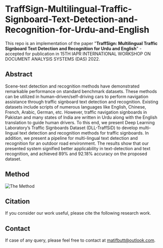 # TraffSign-Multilingual-Traffic-Signboard-Text-Detection-and-Recognition-for-Urdu-and-English
This repo is an implementation of the paper "**TraffSign: Multilingual Traffic Signboard Text Detection and Recognition for Urdu and English**" - accepted for publication in 15TH IAPR INTERNATIONAL WORKSHOP ON DOCUMENT ANALYSIS SYSTEMS (DAS) 2022.

## Abstract
Scene-text detection and recognition methods have demonstrated remarkable performance on standard benchmark datasets. These methods can be utilized in human-driven/self-driving cars to perform navigation assistance through traffic signboard text detection and recognition. Existing datasets include scripts of numerous languages like English, Chinese, French, Arabic, German, etc. However, traffic navigation signboards in Pakistan and many states of India are written in Urdu along with the English translation to guide human drivers. To this end, we present Deep Learning Laboratory’s Traffic Signboards Dataset (DLL-TraffSiD) to develop multi-lingual text detection and recognition methods for traffic signboards. In addition, we present a pipeline for multi-lingual text detection and recognition for an outdoor road environment. The results show that our presented system signified better applicability in text-detection and text recognition, and achieved 89% and 92.18% accuracy on the proposed dataset.

## Method
![The Method](https://github.com/aatiibutt/TraffSign-Multilingual-Traffic-Signboard-Text-Detection-and-Recognition-for-Urdu-and-English/blob/patch-1/Docs/Thesis-Method-U1.jpg)

## Citation
If you consider our work useful, please cite the following research work.



## Contact
If case of any query, please feel free to contact at matifbutt@outlook.com.
